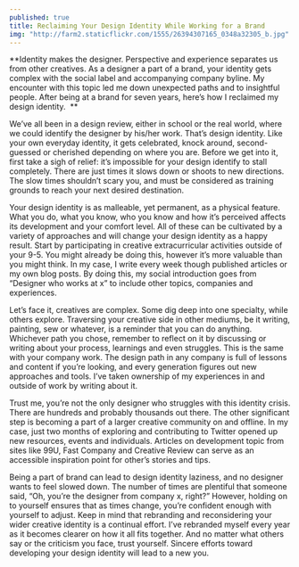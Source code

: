 ```yaml
---
published: true
title: Reclaiming Your Design Identity While Working for a Brand
img: "http://farm2.staticflickr.com/1555/26394307165_0348a32305_b.jpg"
---
```


**Identity makes the designer. Perspective and experience separates us from other creatives. As a designer a part of a brand, your identity gets complex with the social label and accompanying company byline. My encounter with this topic led me down unexpected paths and to insightful people. After being at a brand for seven years, here’s how I reclaimed my design identity. 
**

We’ve all been in a design review, either in school or the real world, where we could identify the designer by his/her work. That’s design identity. Like your own everyday identity, it gets celebrated, knock around, second-guessed or cherished depending on where you are. Before we get into it, first take a sigh of relief: it’s impossible for your design identify to stall completely. There are just times it slows down or shoots to new directions. The slow times shouldn’t scary you, and must be considered as training grounds to reach your next desired destination.  

Your design identity is as malleable, yet permanent, as a physical feature. What you do, what you know, who you know and how it’s perceived affects its development and your comfort level. All of these can be cultivated by a variety of approaches and will change your design identity as a happy result. Start by participating in creative extracurricular activities outside of your 9-5. You might already be doing this, however it’s more valuable than you might think. In my case, I write every week though published articles or my own blog posts. By doing this, my social introduction goes from “Designer who works at x” to include other topics, companies and experiences. 

Let’s face it, creatives are complex. Some dig deep into one specialty, while others explore. Traversing your creative side in other mediums, be it writing, painting, sew or whatever, is a reminder that you can do anything. Whichever path you chose, remember to reflect on it by discussing or writing about your process, learnings and even struggles. This is the same with your company work. The design path in any company is full of lessons and content if you’re looking, and every generation figures out new approaches and tools. I’ve taken ownership of my experiences in and outside of work by writing about it.   

Trust me, you’re not the only designer who struggles with this identity crisis. There are hundreds and probably thousands out there. The other significant step is becoming a part of a larger creative community on and offline. In my case, just two months of exploring and contributing to Twitter opened up new resources, events and individuals. Articles on development topic from sites like 99U, Fast Company and Creative Review can serve as an accessible inspiration point for other’s stories and tips.

Being a part of brand can lead to design identity laziness, and no designer wants to feel slowed down. The number of times are plentiful that someone said, “Oh, you’re the designer from company x, right?” However, holding on to yourself ensures that as times change, you’re confident enough with yourself to adjust. Keep in mind that rebranding and reconsidering your wider creative identity is a continual effort. I’ve rebranded myself every year as it becomes clearer on how it all fits together. And no matter what others say or the criticism you face, trust yourself. Sincere efforts toward developing your design identity will lead to a new you. 

